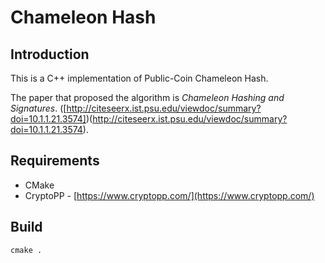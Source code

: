 # Chameleon Hash

## Introduction
This is a C++ implementation of Public-Coin Chameleon Hash.

The paper that proposed the algorithm is *Chameleon Hashing and Signatures*. ([http://citeseerx.ist.psu.edu/viewdoc/summary?doi=10.1.1.21.3574])(http://citeseerx.ist.psu.edu/viewdoc/summary?doi=10.1.1.21.3574).

## Requirements
* CMake
* CryptoPP - [https://www.cryptopp.com/](https://www.cryptopp.com/)

## Build
`cmake .`





